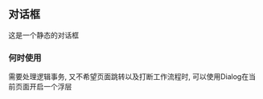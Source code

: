 ## 对话框
这是一个静态的对话框

### 何时使用
需要处理逻辑事务, 又不希望页面跳转以及打断工作流程时, 可以使用Dialog在当前页面开启一个浮层

<code
  src="./demo.tsx"
  desc="基本对话框"
/>

